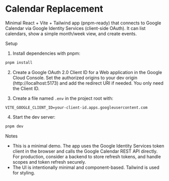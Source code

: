 # Calendar Replacement

Minimal React + Vite + Tailwind app (pnpm-ready) that connects to Google Calendar via Google Identity Services (client-side OAuth). It can list calendars, show a simple month/week view, and create events.

Setup

1. Install dependencies with pnpm:

```bash
pnpm install
```

2. Create a Google OAuth 2.0 Client ID for a Web application in the Google Cloud Console. Set the authorized origins to your dev origin (http://localhost:5173) and add the redirect URI if needed. You only need the Client ID.

3. Create a file named `.env` in the project root with:

```
VITE_GOOGLE_CLIENT_ID=your-client-id.apps.googleusercontent.com
```

4. Start the dev server:

```bash
pnpm dev
```

Notes

- This is a minimal demo. The app uses the Google Identity Services token client in the browser and calls the Google Calendar REST API directly. For production, consider a backend to store refresh tokens, and handle scopes and token refresh securely.
- The UI is intentionally minimal and component-based. Tailwind is used for styling.
